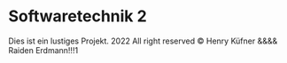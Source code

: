 # Softwaretechnik 2

Dies ist ein lustiges Projekt. 2022 All right reserved © Henry Küfner &&&& Raiden Erdmann!!!1